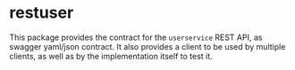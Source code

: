# restuser 

This package provides the contract for the `userservice` REST API, as swagger yaml/json contract.
It also provides a client to be used by multiple clients, as well as by the implementation itself to test it.
